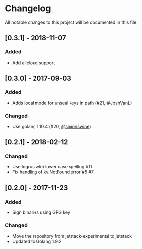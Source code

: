 # Changelog

All notable changes to this project will be documented in this file.

## [0.3.1] - 2018-11-07

### Added

* Add alicloud support

## [0.3.0] - 2017-09-03

### Added

* Adds local mode for unseal keys in path (#21, [@JoshVanL](https://github.com/JoshVanL))

### Changed

* Use golang 1.10.4 (#20, [@simonswine](https://github.com/simonswine))

## [0.2.1] - 2018-02-12

### Changed

* Use logrus with lower case spelling #11
* Fix handling of kv.NotFound error #5 #7

## [0.2.0] - 2017-11-23

### Added

* Sign binaries using GPG key

### Changed

* Move the repository from jetstack-experimental to jetstack
* Updated to Golang 1.9.2
